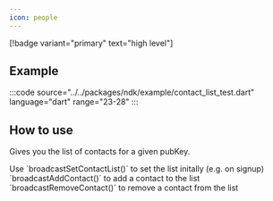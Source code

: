 ```yaml
---
icon: people
---
```


[!badge variant="primary" text="high level"]

## Example
:::code source="../../packages/ndk/example/contact_list_test.dart" language="dart" range="23-28"  :::

## How to use

Gives you the list of contacts for a given pubKey.

Use ´broadcastSetContactList()´ to set the list initally (e.g. on signup) \
´broadcastAddContact()´ to add a contact to the list \
´broadcastRemoveContact()´ to remove a contact from the list